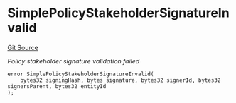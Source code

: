 # SimplePolicyStakeholderSignatureInvalid
[Git Source](https://github.com/nayms/contracts-v3/blob/0aa70a4d39a9875c02cd43cc38c09012f52d800e/src/shared/CustomErrors.sol)

*Policy stakeholder signature validation failed*


```solidity
error SimplePolicyStakeholderSignatureInvalid(
    bytes32 signingHash, bytes signature, bytes32 signerId, bytes32 signersParent, bytes32 entityId
);
```

